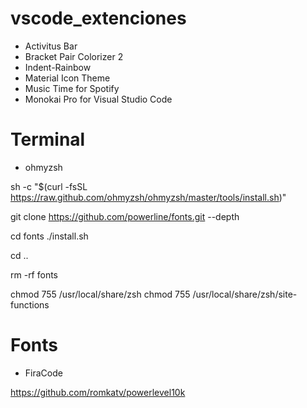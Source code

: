 # vscode_extenciones
- Activitus Bar
- Bracket Pair Colorizer 2
- Indent-Rainbow
- Material Icon Theme
- Music Time for Spotify
- Monokai Pro for Visual Studio Code


# Terminal
- ohmyzsh

sh -c "$(curl -fsSL https://raw.github.com/ohmyzsh/ohmyzsh/master/tools/install.sh)"

git clone https://github.com/powerline/fonts.git --depth

cd fonts
./install.sh

cd ..

rm -rf fonts

chmod 755 /usr/local/share/zsh
chmod 755 /usr/local/share/zsh/site-functions

# Fonts
- FiraCode

https://github.com/romkatv/powerlevel10k
